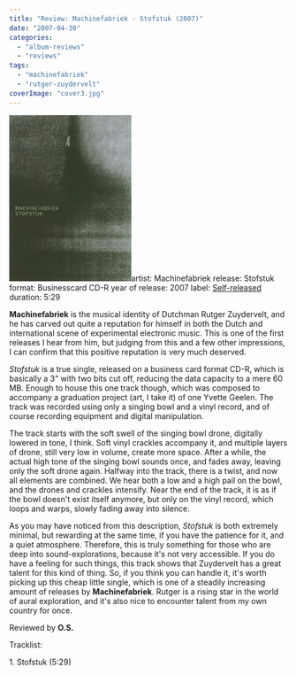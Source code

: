 ```yaml
---
title: "Review: Machinefabriek - Stofstuk (2007)"
date: "2007-04-30"
categories: 
  - "album-reviews"
  - "reviews"
tags: 
  - "machinefabriek"
  - "rutger-zuydervelt"
coverImage: "cover3.jpg"
---
```


[![](images/cover3.jpg "machinefabriek_stofstuk")](http://www.eveningoflight.nl/wordpress/wp-content/uploads/2012/07/cover3.jpg)artist: Machinefabriek release: Stofstuk format: Businesscard CD-R year of release: 2007 label: [Self-released](http://www.machinefabriek.nu/) duration: 5:29

**Machinefabriek** is the musical identity of Dutchman Rutger Zuydervelt, and he has carved out quite a reputation for himself in both the Dutch and international scene of experimental electronic music. This is one of the first releases I hear from him, but judging from this and a few other impressions, I can confirm that this positive reputation is very much deserved.

_Stofstuk_ is a true single, released on a business card format CD-R, which is basically a 3" with two bits cut off, reducing the data capacity to a mere 60 MB. Enough to house this one track though, which was composed to accompany a graduation project (art, I take it) of one Yvette Geelen. The track was recorded using only a singing bowl and a vinyl record, and of course recording equipment and digital manipulation.

The track starts with the soft swell of the singing bowl drone, digitally lowered in tone, I think. Soft vinyl crackles accompany it, and multiple layers of drone, still very low in volume, create more space. After a while, the actual high tone of the singing bowl sounds once, and fades away, leaving only the soft drone again. Halfway into the track, there is a twist, and now all elements are combined. We hear both a low and a high pail on the bowl, and the drones and crackles intensify. Near the end of the track, it is as if the bowl doesn't exist itself anymore, but only on the vinyl record, which loops and warps, slowly fading away into silence.

As you may have noticed from this description, _Stofstuk_ is both extremely minimal, but rewarding at the same time, if you have the patience for it, and a quiet atmosphere. Therefore, this is truly something for those who are deep into sound-explorations, because it's not very accessible. If you do have a feeling for such things, this track shows that Zuydervelt has a great talent for this kind of thing. So, if you think you can handle it, it's worth picking up this cheap little single, which is one of a steadily increasing amount of releases by **Machinefabriek**. Rutger is a rising star in the world of aural exploration, and it's also nice to encounter talent from my own country for once.

Reviewed by **O.S.**

Tracklist:

1\. Stofstuk (5:29)

